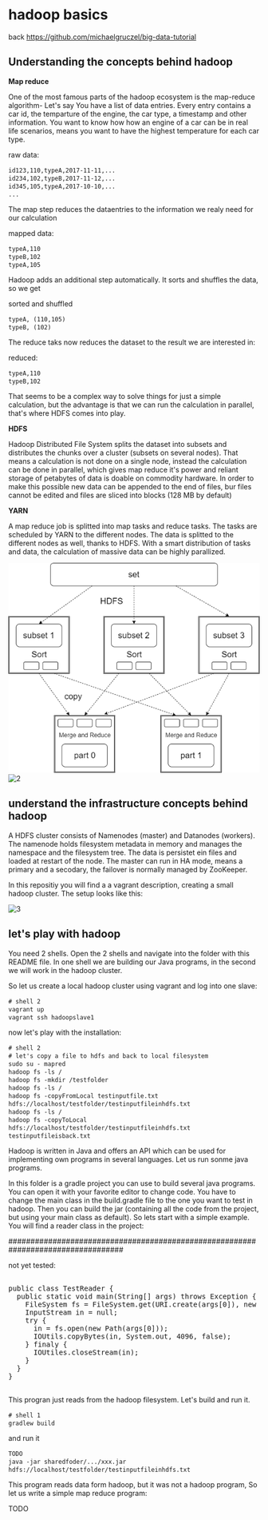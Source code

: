 # hadoop basics

back https://github.com/michaelgruczel/big-data-tutorial

## Understanding the concepts behind hadoop

**Map reduce**

One of the most famous parts of the hadoop ecosystem is the map-reduce algorithm-
Let's say You have a list of data entries. Every entry contains a car id, the temparture of the engine, the car type, a timestamp and other information. You want to know how how an engine of a car can be in real life scenarios, means you want to have the highest temperature for each car type. 

raw data:

    id123,110,typeA,2017-11-11,...
    id234,102,typeB,2017-11-12,...
    id345,105,typeA,2017-10-10,...
    ...

The map step reduces the dataentries to the information we realy need for our calculation

mapped data:

    typeA,110
    typeB,102
    typeA,105

Hadoop adds an additional step automatically. It sorts and shuffles the data, so we get

sorted and shuffled 

    typeA, (110,105)
    typeB, (102)

The reduce taks now reduces the dataset to the result we are interested in:

reduced:

    typeA,110
    typeB,102

That seems to be a complex way to solve things for just a simple calculation, but the advantage is that we can run the calculation in parallel, that's where HDFS comes into play.

**HDFS**

Hadoop Distributed File System splits the dataset into subsets and distributes the chunks over a cluster (subsets on several nodes).
That means a calculation is not done on a single node, instead the calculation can be done in parallel, which gives map reduce it's power and reliant storage of petabytes of data is doable on commodity hardware.
In order to make this possible new data can be appended to the end of files, bur files cannot be edited and files are sliced into blocks (128 MB by default)

**YARN** 

A map reduce job is splitted into map tasks and reduce tasks. The tasks are scheduled by YARN to the different nodes. The data is splitted to the different nodes as well, thanks to HDFS.
With a smart distribution of tasks and data, the calculation of massive data can be highly parallized.  

![1](https://github.com/michaelgruczel/big-data-tutorial/raw/master/hadoop/mapreduce-1.png "distribution")
![2](https://github.com/adam-p/markdown-here/raw/master/src/common/images/hadoop-basic.png "hadoop basic")

## understand the infrastructure concepts behind hadoop

A HDFS cluster consists of Namenodes (master) and Datanodes (workers).
The namenode holds filesystem metadata in memory and manages the namespace and the filesystem tree.
The data is persistet ein files and loaded at restart of the node.
The master can run in HA mode, means a primary and a secodary, the failover is normally managed by ZooKeeper.

In this repositiy you will find a a vagrant description, creating a small hadoop cluster.
The setup looks like this:

![3](https://github.com/adam-p/markdown-here/raw/master/src/common/images/hadoop-vagrant.png "vagrant setup")

## let's play with hadoop

You need 2 shells. Open the 2 shells and navigate into the folder with this README file.
In one shell we are building our Java programs, in the second we will work in the hadoop cluster.

So let us create a local hadoop cluster using vagrant and log into one slave:

    # shell 2
    vagrant up
    vagrant ssh hadoopslave1

now let's play with the installation:

    # shell 2
    # let's copy a file to hdfs and back to local filesystem
    sudo su - mapred
    hadoop fs -ls /
    hadoop fs -mkdir /testfolder
    hadoop fs -ls /
    hadoop fs -copyFromLocal testinputfile.txt hdfs://localhost/testfolder/testinputfileinhdfs.txt
    hadoop fs -ls /
    hadoop fs -copyToLocal hdfs://localhost/testfolder/testinputfileinhdfs.txt testinputfileisback.txt 
    
Hadoop is written in Java and offers an API which can be used for implementing own programs in several languages.
Let us run sonme java programs.

In this folder is a gradle project you can use to build several java programs.
You can open it with your favorite editor to change code.
You have to change the main class in the build.gradle file to the one you want to test in hadoop.
Then you can build the jar (containing all the code from the project, but using your main class as default).
So lets start with a simple example. You will find a reader class in the project:


##################################################################################

not yet tested:

<PRE>

public class TestReader {
  public static void main(String[] args) throws Exception {
    FileSystem fs = FileSystem.get(URI.create(args[0]), new Configuration());
    InputStream in = null;
    try {
      in = fs.open(new Path(args[0]));
      IOUtils.copyBytes(in, System.out, 4096, false);
    } finaly {
      IOUtiles.closeStream(in);
    }
  } 
}

</PRE>   

This progran just reads from the hadoop filesystem. 
Let's build and run it.

    # shell 1
    gradlew build

and run it

    TODO    
    java -jar sharedfoder/.../xxx.jar hdfs://localhost/testfolder/testinputfileinhdfs.txt

This program reads data form hadoop, but it was not a hadoop program, So let us write a simple map reduce program:

TODO

